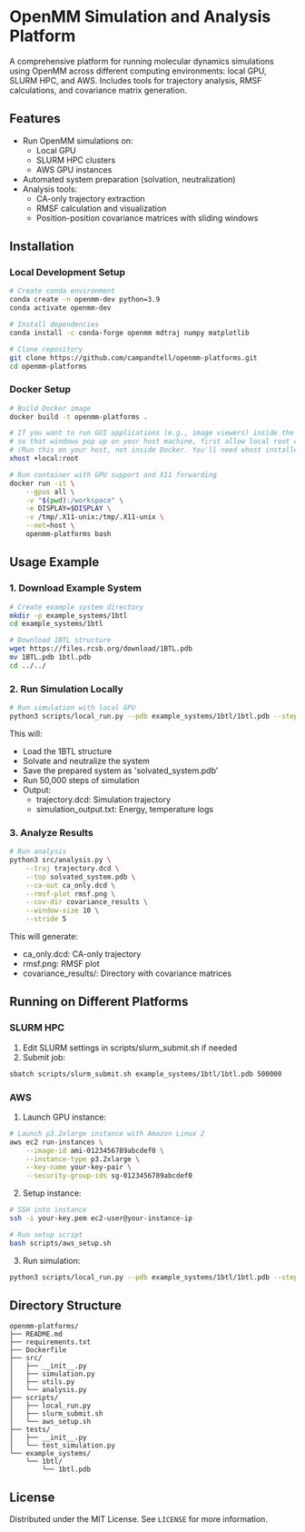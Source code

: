 # OpenMM Simulation and Analysis Platform

A comprehensive platform for running molecular dynamics simulations using OpenMM across different computing environments: local GPU, SLURM HPC, and AWS. Includes tools for trajectory analysis, RMSF calculations, and covariance matrix generation.

## Features

- Run OpenMM simulations on:
  - Local GPU
  - SLURM HPC clusters
  - AWS GPU instances
- Automated system preparation (solvation, neutralization)
- Analysis tools:
  - CA-only trajectory extraction
  - RMSF calculation and visualization
  - Position-position covariance matrices with sliding windows

## Installation

### Local Development Setup

```bash
# Create conda environment
conda create -n openmm-dev python=3.9
conda activate openmm-dev

# Install dependencies
conda install -c conda-forge openmm mdtraj numpy matplotlib

# Clone repository
git clone https://github.com/campandtell/openmm-platforms.git
cd openmm-platforms

```

### Docker Setup

```bash
# Build Docker image
docker build -t openmm-platforms .

# If you want to run GUI applications (e.g., image viewers) inside the container
# so that windows pop up on your host machine, first allow local root connections:
# (Run this on your host, not inside Docker. You'll need xhost installed on your host.)
xhost +local:root

# Run container with GPU support and X11 forwarding
docker run -it \
    --gpus all \
    -v "$(pwd):/workspace" \
    -e DISPLAY=$DISPLAY \
    -v /tmp/.X11-unix:/tmp/.X11-unix \
    --net=host \
    openmm-platforms bash
```

## Usage Example

### 1. Download Example System
```bash
# Create example system directory
mkdir -p example_systems/1btl
cd example_systems/1btl

# Download 1BTL structure
wget https://files.rcsb.org/download/1BTL.pdb
mv 1BTL.pdb 1btl.pdb
cd ../../
```

### 2. Run Simulation Locally

```bash
# Run simulation with local GPU
python3 scripts/local_run.py --pdb example_systems/1btl/1btl.pdb --steps 50000
```

This will:
- Load the 1BTL structure
- Solvate and neutralize the system
- Save the prepared system as 'solvated_system.pdb'
- Run 50,000 steps of simulation
- Output:
  - trajectory.dcd: Simulation trajectory
  - simulation_output.txt: Energy, temperature logs

### 3. Analyze Results

```bash
# Run analysis
python3 src/analysis.py \
    --traj trajectory.dcd \
    --top solvated_system.pdb \
    --ca-out ca_only.dcd \
    --rmsf-plot rmsf.png \
    --cov-dir covariance_results \
    --window-size 10 \
    --stride 5
```

This will generate:
- ca_only.dcd: CA-only trajectory
- rmsf.png: RMSF plot
- covariance_results/: Directory with covariance matrices

## Running on Different Platforms

### SLURM HPC

1. Edit SLURM settings in scripts/slurm_submit.sh if needed
2. Submit job:
```bash
sbatch scripts/slurm_submit.sh example_systems/1btl/1btl.pdb 500000
```

### AWS

1. Launch GPU instance:
```bash
# Launch p3.2xlarge instance with Amazon Linux 2
aws ec2 run-instances \
    --image-id ami-0123456789abcdef0 \
    --instance-type p3.2xlarge \
    --key-name your-key-pair \
    --security-group-ids sg-0123456789abcdef0
```

2. Setup instance:
```bash
# SSH into instance
ssh -i your-key.pem ec2-user@your-instance-ip

# Run setup script
bash scripts/aws_setup.sh
```

3. Run simulation:
```bash
python3 scripts/local_run.py --pdb example_systems/1btl/1btl.pdb --steps 500000
```

## Directory Structure

```
openmm-platforms/
├── README.md
├── requirements.txt
├── Dockerfile
├── src/
│   ├── __init__.py
│   ├── simulation.py
│   ├── utils.py
│   └── analysis.py
├── scripts/
│   ├── local_run.py
│   ├── slurm_submit.sh
│   └── aws_setup.sh
├── tests/
│   ├── __init__.py
│   └── test_simulation.py
└── example_systems/
    └── 1btl/
        └── 1btl.pdb
```


## License

Distributed under the MIT License. See `LICENSE` for more information.

